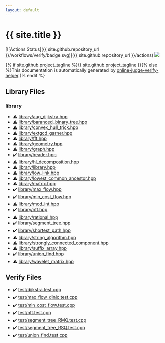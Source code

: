 ```yaml
---
layout: default
---
```


<!-- mathjax config similar to math.stackexchange -->
<script type="text/javascript" async
  src="https://cdnjs.cloudflare.com/ajax/libs/mathjax/2.7.5/MathJax.js?config=TeX-MML-AM_CHTML">
</script>
<script type="text/x-mathjax-config">
  MathJax.Hub.Config({
    TeX: { equationNumbers: { autoNumber: "AMS" }},
    tex2jax: {
      inlineMath: [ ['$','$'] ],
      processEscapes: true
    },
    "HTML-CSS": { matchFontHeight: false },
    displayAlign: "left",
    displayIndent: "2em"
  });
</script>

<script type="text/javascript" src="https://cdnjs.cloudflare.com/ajax/libs/jquery/3.4.1/jquery.min.js"></script>
<script src="https://cdn.jsdelivr.net/npm/jquery-balloon-js@1.1.2/jquery.balloon.min.js" integrity="sha256-ZEYs9VrgAeNuPvs15E39OsyOJaIkXEEt10fzxJ20+2I=" crossorigin="anonymous"></script>
<script type="text/javascript" src="assets/js/copy-button.js"></script>
<link rel="stylesheet" href="assets/css/copy-button.css" />


# {{ site.title }}

[![Actions Status]({{ site.github.repository_url }}/workflows/verify/badge.svg)]({{ site.github.repository_url }}/actions)
<a href="{{ site.github.repository_url }}"><img src="https://img.shields.io/github/last-commit/{{ site.github.owner_name }}/{{ site.github.repository_name }}" /></a>

{% if site.github.project_tagline %}{{ site.github.project_tagline }}{% else %}This documentation is automatically generated by <a href="https://github.com/kmyk/online-judge-verify-helper">online-judge-verify-helper</a>.{% endif %}

## Library Files

<div id="d521f765a49c72507257a2620612ee96"></div>

### library

* :warning: <a href="library/library/aug_dijkstra.hpp.html">library/aug_dijkstra.hpp</a>
* :warning: <a href="library/library/baranced_binary_tree.hpp.html">library/baranced_binary_tree.hpp</a>
* :warning: <a href="library/library/convex_hull_trick.hpp.html">library/convex_hull_trick.hpp</a>
* :warning: <a href="library/library/extgcd_garner.hpp.html">library/extgcd_garner.hpp</a>
* :warning: <a href="library/library/fft.hpp.html">library/fft.hpp</a>
* :warning: <a href="library/library/geometry.hpp.html">library/geometry.hpp</a>
* :warning: <a href="library/library/graph.hpp.html">library/graph.hpp</a>
* :heavy_check_mark: <a href="library/library/header.hpp.html">library/header.hpp</a>
* :warning: <a href="library/library/hl_decomposition.hpp.html">library/hl_decomposition.hpp</a>
* :warning: <a href="library/library/library.hpp.html">library/library.hpp</a>
* :warning: <a href="library/library/low_link.hpp.html">library/low_link.hpp</a>
* :warning: <a href="library/library/lowest_common_ancestor.hpp.html">library/lowest_common_ancestor.hpp</a>
* :warning: <a href="library/library/matrix.hpp.html">library/matrix.hpp</a>
* :heavy_check_mark: <a href="library/library/max_flow.hpp.html">library/max_flow.hpp</a>
* :heavy_check_mark: <a href="library/library/min_cost_flow.hpp.html">library/min_cost_flow.hpp</a>
* :warning: <a href="library/library/mod_int.hpp.html">library/mod_int.hpp</a>
* :heavy_check_mark: <a href="library/library/ntt.hpp.html">library/ntt.hpp</a>
* :warning: <a href="library/library/rational.hpp.html">library/rational.hpp</a>
* :heavy_check_mark: <a href="library/library/segment_tree.hpp.html">library/segment_tree.hpp</a>
* :heavy_check_mark: <a href="library/library/shortest_path.hpp.html">library/shortest_path.hpp</a>
* :warning: <a href="library/library/string_algorithm.hpp.html">library/string_algorithm.hpp</a>
* :warning: <a href="library/library/strongly_connected_component.hpp.html">library/strongly_connected_component.hpp</a>
* :warning: <a href="library/library/suffix_array.hpp.html">library/suffix_array.hpp</a>
* :heavy_check_mark: <a href="library/library/union_find.hpp.html">library/union_find.hpp</a>
* :warning: <a href="library/library/wavelet_matrix.hpp.html">library/wavelet_matrix.hpp</a>


## Verify Files

* :heavy_check_mark: <a href="verify/test/dijkstra.test.cpp.html">test/dijkstra.test.cpp</a>
* :heavy_check_mark: <a href="verify/test/max_flow_dinic.test.cpp.html">test/max_flow_dinic.test.cpp</a>
* :heavy_check_mark: <a href="verify/test/min_cost_flow.test.cpp.html">test/min_cost_flow.test.cpp</a>
* :heavy_check_mark: <a href="verify/test/ntt.test.cpp.html">test/ntt.test.cpp</a>
* :heavy_check_mark: <a href="verify/test/segment_tree_RMQ.test.cpp.html">test/segment_tree_RMQ.test.cpp</a>
* :heavy_check_mark: <a href="verify/test/segment_tree_RSQ.test.cpp.html">test/segment_tree_RSQ.test.cpp</a>
* :heavy_check_mark: <a href="verify/test/union_find.test.cpp.html">test/union_find.test.cpp</a>


